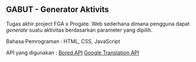## GABUT - Generator Aktivits
Tugas akhir project FGA x Progate.
Web sederhana dimana pengguna dapat _generate_ suatu aktivitas berdasarkan parameter yang dipilih.

Bahasa Pemrograman : HTML, CSS, JavaScript

API yang digunakan :
[Bored API](https://www.boredapi.com/)
[Google Translation API](https://rapidapi.com/googlecloud/api/google-translate1/)
